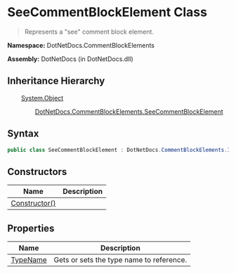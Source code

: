 # SeeCommentBlockElement Class
> Represents a "see" comment block element.

**Namespace:** DotNetDocs.CommentBlockElements

**Assembly:** DotNetDocs (in DotNetDocs.dll)
## Inheritance Hierarchy
&nbsp;&nbsp;&nbsp;&nbsp;&nbsp;&nbsp;&nbsp;&nbsp;[System.Object](https://www.google.com/search?q=System.Object&btnI=)

&nbsp;&nbsp;&nbsp;&nbsp;&nbsp;&nbsp;&nbsp;&nbsp;&nbsp;&nbsp;&nbsp;&nbsp;&nbsp;&nbsp;&nbsp;&nbsp;[DotNetDocs.CommentBlockElements.SeeCommentBlockElement](/docs/DotNetDocs/CommentBlockElements/SeeCommentBlockElement.md)

## Syntax
```csharp
public class SeeCommentBlockElement : DotNetDocs.CommentBlockElements.ICommentBlockElement
```
## Constructors
|Name|Description|
|---|---|
|[Constructor()](/docs/DotNetDocs/CommentBlockElements/SeeCommentBlockElement/Constructors/Constructor__.md)||
## Properties
|Name|Description|
|---|---|
|[TypeName](/docs/DotNetDocs/CommentBlockElements/SeeCommentBlockElement/Properties/TypeName.md)|Gets or sets the type name to reference.|
